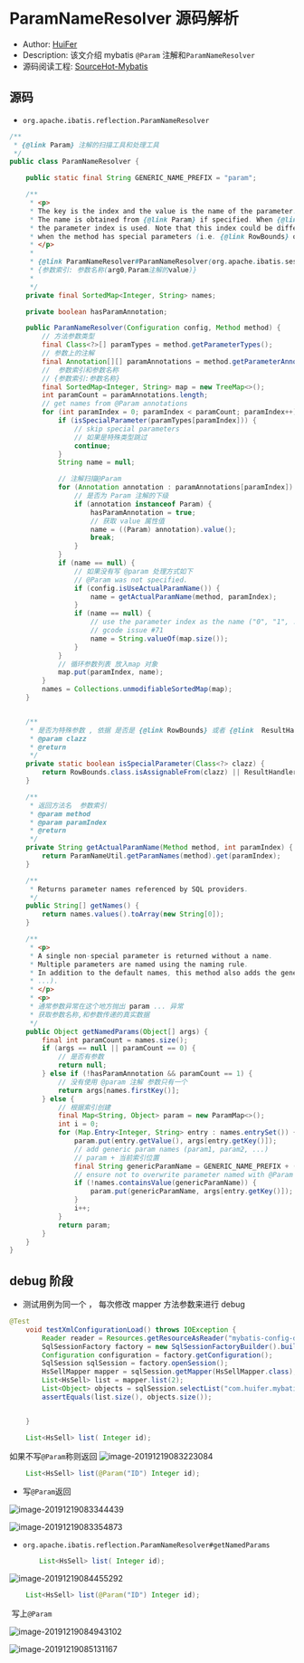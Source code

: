 # ParamNameResolver 源码解析

- Author: [HuiFer](https://github.com/huifer)
- Description: 该文介绍 mybatis `@Param` 注解和`ParamNameResolver`
- 源码阅读工程: [SourceHot-Mybatis](https://github.com/SourceHot/mybatis-read.git)

## 源码

- `org.apache.ibatis.reflection.ParamNameResolver`

```java
/**
 * {@link Param} 注解的扫描工具和处理工具
 */
public class ParamNameResolver {

    public static final String GENERIC_NAME_PREFIX = "param";

    /**
     * <p>
     * The key is the index and the value is the name of the parameter.<br />
     * The name is obtained from {@link Param} if specified. When {@link Param} is not specified,
     * the parameter index is used. Note that this index could be different from the actual index
     * when the method has special parameters (i.e. {@link RowBounds} or {@link ResultHandler}).
     * </p>
     *
     * {@link ParamNameResolver#ParamNameResolver(org.apache.ibatis.session.Configuration, java.lang.reflect.Method)} 中的map 变量值转换而得
     * {参数索引: 参数名称(arg0,Param注解的value)}
     *
     */
    private final SortedMap<Integer, String> names;

    private boolean hasParamAnnotation;

    public ParamNameResolver(Configuration config, Method method) {
        // 方法参数类型
        final Class<?>[] paramTypes = method.getParameterTypes();
        // 参数上的注解
        final Annotation[][] paramAnnotations = method.getParameterAnnotations();
        //  参数索引和参数名称
        // {参数索引:参数名称}
        final SortedMap<Integer, String> map = new TreeMap<>();
        int paramCount = paramAnnotations.length;
        // get names from @Param annotations
        for (int paramIndex = 0; paramIndex < paramCount; paramIndex++) {
            if (isSpecialParameter(paramTypes[paramIndex])) {
                // skip special parameters
                // 如果是特殊类型跳过
                continue;
            }
            String name = null;

            // 注解扫描@Param
            for (Annotation annotation : paramAnnotations[paramIndex]) {
                // 是否为 Param 注解的下级
                if (annotation instanceof Param) {
                    hasParamAnnotation = true;
                    // 获取 value 属性值
                    name = ((Param) annotation).value();
                    break;
                }
            }
            if (name == null) {
                // 如果没有写 @param 处理方式如下
                // @Param was not specified.
                if (config.isUseActualParamName()) {
                    name = getActualParamName(method, paramIndex);
                }
                if (name == null) {
                    // use the parameter index as the name ("0", "1", ...)
                    // gcode issue #71
                    name = String.valueOf(map.size());
                }
            }
            // 循环参数列表 放入map 对象
            map.put(paramIndex, name);
        }
        names = Collections.unmodifiableSortedMap(map);
    }


    /**
     * 是否为特殊参数 , 依据 是否是 {@link RowBounds} 或者 {@link  ResultHandler}
     * @param clazz
     * @return
     */
    private static boolean isSpecialParameter(Class<?> clazz) {
        return RowBounds.class.isAssignableFrom(clazz) || ResultHandler.class.isAssignableFrom(clazz);
    }

    /**
     * 返回方法名  参数索引
     * @param method
     * @param paramIndex
     * @return
     */
    private String getActualParamName(Method method, int paramIndex) {
        return ParamNameUtil.getParamNames(method).get(paramIndex);
    }

    /**
     * Returns parameter names referenced by SQL providers.
     */
    public String[] getNames() {
        return names.values().toArray(new String[0]);
    }

    /**
     * <p>
     * A single non-special parameter is returned without a name.
     * Multiple parameters are named using the naming rule.
     * In addition to the default names, this method also adds the generic names (param1, param2,
     * ...).
     * </p>
     * <p>
     * 通常参数异常在这个地方抛出 param ... 异常
     * 获取参数名称,和参数传递的真实数据
     */
    public Object getNamedParams(Object[] args) {
        final int paramCount = names.size();
        if (args == null || paramCount == 0) {
            // 是否有参数
            return null;
        } else if (!hasParamAnnotation && paramCount == 1) {
            // 没有使用 @param 注解 参数只有一个
            return args[names.firstKey()];
        } else {
            // 根据索引创建
            final Map<String, Object> param = new ParamMap<>();
            int i = 0;
            for (Map.Entry<Integer, String> entry : names.entrySet()) {
                param.put(entry.getValue(), args[entry.getKey()]);
                // add generic param names (param1, param2, ...)
                // param + 当前索引位置
                final String genericParamName = GENERIC_NAME_PREFIX + (i + 1);
                // ensure not to overwrite parameter named with @Param
                if (!names.containsValue(genericParamName)) {
                    param.put(genericParamName, args[entry.getKey()]);
                }
                i++;
            }
            return param;
        }
    }
}

```

## debug 阶段

- 测试用例为同一个 ， 每次修改 mapper 方法参数来进行 debug

```java
@Test
    void testXmlConfigurationLoad() throws IOException {
        Reader reader = Resources.getResourceAsReader("mybatis-config-demo.xml");
        SqlSessionFactory factory = new SqlSessionFactoryBuilder().build(reader);
        Configuration configuration = factory.getConfiguration();
        SqlSession sqlSession = factory.openSession();
        HsSellMapper mapper = sqlSession.getMapper(HsSellMapper.class);
        List<HsSell> list = mapper.list(2);
        List<Object> objects = sqlSession.selectList("com.huifer.mybatis.mapper.HsSellMapper.list");
        assertEquals(list.size(), objects.size());


    }
```

```java
    List<HsSell> list( Integer id);

```

如果不写`@Param`称则返回
![image-20191219083223084](assets/image-20191219083223084.png)

```java
    List<HsSell> list(@Param("ID") Integer id);
```

- 写`@Param`返回

![image-20191219083344439](../../../images/mybatis/image-20191219083344439.png)

![image-20191219083354873](../../../images/mybatis/image-20191219083354873.png)

- `org.apache.ibatis.reflection.ParamNameResolver#getNamedParams`

  ```java
      List<HsSell> list( Integer id);
  ```

![image-20191219084455292](../../../images/mybatis/image-20191219084455292.png)

```java
    List<HsSell> list(@Param("ID") Integer id);
```

​ 写上`@Param`

![image-20191219084943102](../../../images/mybatis/image-20191219084943102.png)

![image-20191219085131167](../../../images/mybatis/image-20191219085131167.png)
